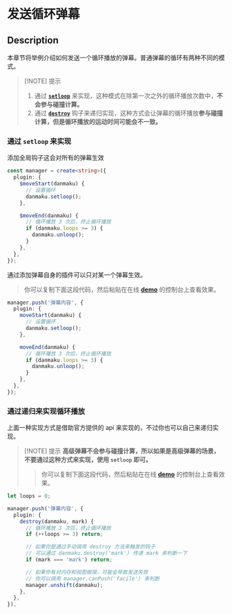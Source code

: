 # 发送循环弹幕

## Description

本章节将举例介绍如何发送一个循环播放的弹幕。普通弹幕的循环有两种不同的模式。

> [!NOTE] 提示
>
> 1. 通过 [**`setloop`**](../reference/danmaku-methods/#danmaku-setloop) 来实现，这种模式在除第一次之外的循环播放次数中，**不会参与碰撞计算。**
> 2. 通过 [**`destroy`**](../reference/danmaku-hooks/#hooks-destroy) 钩子来递归实现，这种方式会让弹幕的循环播放**参与碰撞计算，但是循环播放的运动时间可能会不一致。**

### 通过 `setloop` 来实现

添加全局钩子这会对所有的弹幕生效

```ts {5,11}
const manager = create<string>({
  plugin: {
    $moveStart(danmaku) {
      // 设置循环
      danmaku.setloop();
    },

    $moveEnd(danmaku) {
      // 循环播放 3 次后，终止循环播放
      if (danmaku.loops >= 3) {
        danmaku.unloop();
      }
    },
  },
});
```

通过添加弹幕自身的插件可以只对某一个弹幕生效。

> 你可以复制下面这段代码，然后粘贴在在线 [**demo**](https://imtaotao.github.io/danmu/) 的控制台上查看效果。

```ts {5,11}
manager.push('弹幕内容', {
  plugin: {
    moveStart(danmaku) {
      // 设置循环
      danmaku.setloop();
    },

    moveEnd(danmaku) {
      // 循环播放 3 次后，终止循环播放
      if (danmaku.loops >= 3) {
        danmaku.unloop();
      }
    },
  },
});
```

### 通过递归来实现循环播放

上面一种实现方式是借助官方提供的 api 来实现的，不过你也可以自己来递归实现。

> [!NOTE] 提示
> **高级弹幕不会参与碰撞计算，所以如果是高级弹幕的场景，不要通过这种方式来实现，使用 `setloop` 即可。**
>
> > 你可以复制下面这段代码，然后粘贴在在线 [**demo**](https://imtaotao.github.io/danmu/) 的控制台上查看效果。

```ts {7,11,15}
let loops = 0;

manager.push('弹幕内容', {
  plugin: {
    destroy(danmaku, mark) {
      // 循环播放 3 次后，终止循环播放
      if (++loops >= 3) return;

      // 如果你是通过手动调用 destroy 方法来触发的钩子
      // 可以通过 danmaku.destroy('mark') 传递 mark 来判断一下
      if (mark === 'mark') return;

      // 如果你有对内存和视图做限，可能会导致发送失败
      // 你可以调用 manager.canPush('facile') 来判断
      manager.unshift(danmaku);
    },
  },
}),
```
